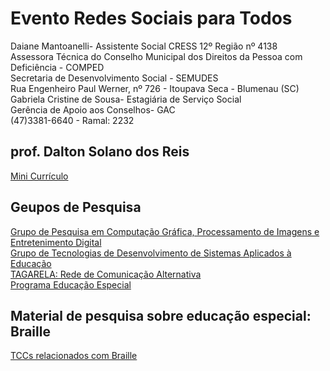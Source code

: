 # Evento Redes Sociais para Todos

Daiane Mantoanelli- Assistente Social CRESS 12º Região nº 4138  
Assessora Técnica do Conselho Municipal dos Direitos da Pessoa com Deficiência - COMPED  
Secretaria de Desenvolvimento Social - SEMUDES  
Rua Engenheiro Paul Werner, nº 726 - Itoupava Seca - Blumenau (SC)  
Gabriela Cristine de Sousa- Estagiária de Serviço Social  
Gerência de Apoio aos Conselhos- GAC  
(47)3381-6640 - Ramal: 2232  

## prof. Dalton Solano dos Reis

[Mini Currículo](https://github.com/dalton-reis "Mini Currículo")  

## Geupos de Pesquisa

[Grupo de Pesquisa em Computação Gráfica, Processamento de Imagens e Entretenimento Digital](http://gcg.inf.furb.br/ "GCG")  
[Grupo de Tecnologias de Desenvolvimento de Sistemas Aplicados à Educação](http://tecedu.inf.furb.br/ "TecEdu")  
[TAGARELA: Rede de Comunicação Alternativa](http://gcg.inf.furb.br/?page_id=992 "Tagarela")  
[Programa Educação Especial](https://github.com/dalton-reis/programa_EducacaoEspecial "Programa Educação Especial")  

## Material de pesquisa sobre educação especial: Braille

[TCCs relacionados com Braille](Braille.md "TCCs relacionados com Braille")  
